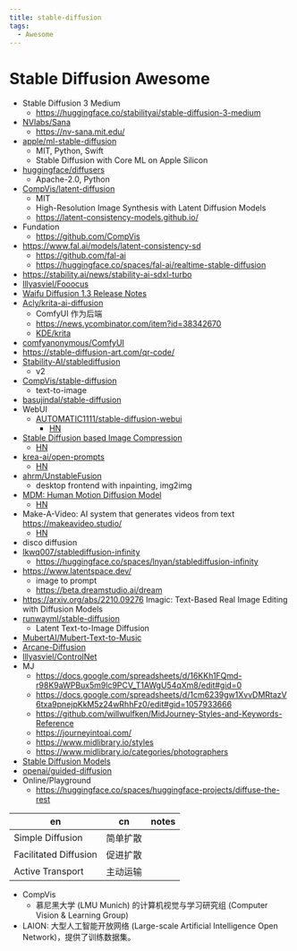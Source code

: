 ```yaml
---
title: stable-diffusion
tags:
  - Awesome
---
```


# Stable Diffusion Awesome

- Stable Diffusion 3 Medium
  - https://huggingface.co/stabilityai/stable-diffusion-3-medium
- [NVlabs/Sana](https://github.com/NVlabs/Sana)
  - https://nv-sana.mit.edu/
- [apple/ml-stable-diffusion](https://github.com/apple/ml-stable-diffusion)
  - MIT, Python, Swift
  - Stable Diffusion with Core ML on Apple Silicon
- [huggingface/diffusers](https://github.com/huggingface/diffusers)
  - Apache-2.0, Python
- [CompVis/latent-diffusion](https://github.com/CompVis/latent-diffusion)
  - MIT
  - High-Resolution Image Synthesis with Latent Diffusion Models
  - https://latent-consistency-models.github.io/
- Fundation
  - https://github.com/CompVis
- https://www.fal.ai/models/latent-consistency-sd
  - https://github.com/fal-ai
  - https://huggingface.co/spaces/fal-ai/realtime-stable-diffusion
- https://stability.ai/news/stability-ai-sdxl-turbo
- [lllyasviel/Fooocus](https://github.com/lllyasviel/Fooocus)
- [Waifu Diffusion 1.3 Release Notes](https://gist.github.com/harubaru/f727cedacae336d1f7877c4bbe2196e1)
- [Acly/krita-ai-diffusion](https://github.com/Acly/krita-ai-diffusion)
  - ComfyUI 作为后端
  - https://news.ycombinator.com/item?id=38342670
  - [KDE/krita](https://github.com/KDE/krita)
- [comfyanonymous/ComfyUI](https://github.com/comfyanonymous/ComfyUI)
- https://stable-diffusion-art.com/qr-code/
- [Stability-AI/stablediffusion](https://github.com/Stability-AI/stablediffusion)
  - v2
- [CompVis/stable-diffusion](https://github.com/CompVis/stable-diffusion)
  - text-to-image
- [basujindal/stable-diffusion](https://github.com/basujindal/stable-diffusion)
- WebUI
  - [AUTOMATIC1111/stable-diffusion-webui](https://github.com/AUTOMATIC1111/stable-diffusion-webui)
    - [HN](https://news.ycombinator.com/item?id=32784181)
- [Stable Diffusion based Image Compression](https://matthias-buehlmann.medium.com/stable-diffusion-based-image-compresssion-6f1f0a399202)
  - [HN](https://news.ycombinator.com/item?id=32907494)
- [krea-ai/open-prompts](https://github.com/krea-ai/open-prompts)
  - [HN](https://news.ycombinator.com/item?id=32943224)
- [ahrm/UnstableFusion](https://github.com/ahrm/UnstableFusion)
  - desktop frontend with inpainting, img2img
- [MDM: Human Motion Diffusion Model](https://guytevet.github.io/mdm-page/)
  - [HN](https://news.ycombinator.com/item?id=33029522)
- Make-A-Video: AI system that generates videos from text https://makeavideo.studio/
  - [HN](https://news.ycombinator.com/item?id=33020181)
- disco diffusion
- [lkwq007/stablediffusion-infinity](https://github.com/lkwq007/stablediffusion-infinity)
  - https://huggingface.co/spaces/lnyan/stablediffusion-infinity
- https://www.latentspace.dev/
  - image to prompt
  - https://beta.dreamstudio.ai/dream
- https://arxiv.org/abs/2210.09276
  Imagic: Text-Based Real Image Editing with Diffusion Models
- [runwayml/stable-diffusion](https://github.com/runwayml/stable-diffusion)
  - Latent Text-to-Image Diffusion
- [MubertAI/Mubert-Text-to-Music](https://github.com/MubertAI/Mubert-Text-to-Music)
- [Arcane-Diffusion](https://huggingface.co/nitrosocke/Arcane-Diffusion)
- [lllyasviel/ControlNet](https://github.com/lllyasviel/ControlNet)
- MJ
  - https://docs.google.com/spreadsheets/d/16KKh1FQmd-r98K9aWPBux5m9lc9PCV_T1AWgU54qXm8/edit#gid=0
  - https://docs.google.com/spreadsheets/d/1cm6239gw1XvvDMRtazV6txa9pnejpKkM5z24wRhhFz0/edit#gid=1057933666
  - https://github.com/willwulfken/MidJourney-Styles-and-Keywords-Reference
  - https://journeyintoai.com/
  - https://www.midlibrary.io/styles
  - https://www.midlibrary.io/categories/photographers
- [Stable Diffusion Models](https://cyberes.github.io/stable-diffusion-models/)
- [openai/guided-diffusion](https://github.com/openai/guided-diffusion)
- Online/Playground
  - https://huggingface.co/spaces/huggingface-projects/diffuse-the-rest

| en                    | cn       | notes |
| --------------------- | -------- | ----- |
| Simple Diffusion      | 简单扩散 |
| Facilitated Diffusion | 促进扩散 |
| Active Transport      | 主动运输 |

- CompVis
  - 慕尼黑大学 (LMU Munich) 的计算机视觉与学习研究组 (Computer Vision & Learning Group)
- LAION: 大型人工智能开放网络 (Large-scale Artificial Intelligence Open Network)，提供了训练数据集。
